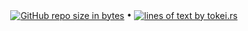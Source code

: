 <p align="center">
  <a href="#"><img src="https://img.shields.io/github/repo-size/andry81-stats/gh-action--accum-inpage-downloads--gh-stats?logo=github" valign="middle" alt="GitHub repo size in bytes" /></a>
• <a href="https://github.com/XAMPPRocky/tokei"><img src="https://tokei.rs/b1/github/andry81-stats/gh-action--accum-inpage-downloads--gh-stats?category=lines" valign="middle" alt="lines of text by tokei.rs" /></a>
